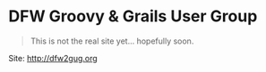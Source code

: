 # DFW Groovy & Grails User Group

> This is not the real site yet... hopefully soon.

Site: http://dfw2gug.org
